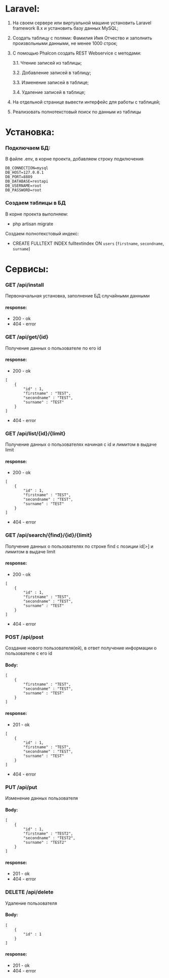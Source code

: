 # Laravel:

1. На своем сервере или виртуальной машине установить Laravel framework 8.x и установить базу данных MySQL;
2. Создать таблицу с полями: Фамилия Имя Отчество и заполнить произвольными данными, не менее 1000 строк;
3. С помощью Phalcon создать REST Webservice c методами:
    
    3.1. Чтение записей из таблицы;
    
    3.2. Добавление записей в таблицу;
    
    3.3. Изменение записей в таблице;
    
    3.4. Удаление записей в таблице;
4. На отдельной странице вывести интерфейс для работы с таблицей;
5. Реализовать полнотекстовый поиск по данным из таблицы

# Установка:
### Подключаем БД:
В файле .env, в корне проекта, добавляем строку подключения
```
DB_CONNECTION=mysql
DB_HOST=127.0.0.1
DB_PORT=8889
DB_DATABASE=restapi
DB_USERNAME=root
DB_PASSWORD=root
```

### Создаем таблицы в БД
В корне проекта выполняем:
- php artisan migrate

Создаем полнотекстовый индекс:
- CREATE FULLTEXT INDEX fulltextindex ON `users` (`firstname`, `secondname`, `surname`)

# Сервисы:

### GET /api/install
Первоначальная установка, заполнение БД случайными данными
#### response:
- 200 - ok
- 404 - error

### GET /api/get/{id}
Получение данных о пользователе по его id
#### response:
- 200 - ok
```
[
    {
        "id" : 1,
        "firstname" : "TEST",
        "secondname" : "TEST",
        "surname" : "TEST"
    }
]
```
- 404 - error

### GET  /api/list/{id}/{limit}
Получение данных о пользователях начиная с id и лимитом в выдаче limit
#### response:
- 200 - ok
```
[
    {
        "id" : 1,
        "firstname" : "TEST",
        "secondname" : "TEST",
        "surname" : "TEST"
    }
]
```
- 404 - error

### GET /api/search/{find}/{id}/{limit}
Получение данных о пользователях по строке find с позиции id[>] и лимитом в выдаче limit
#### response:
- 200 - ok
```
[
    {
        "id" : 1,
        "firstname" : "TEST",
        "secondname" : "TEST",
        "surname" : "TEST"
    }
]
```
- 404 - error

### POST /api/post
Создание нового пользователя(ей), в ответ получение информации о пользователе с его id 
#### Body:
```
[
    {
        "firstname" : "TEST",
        "secondname" : "TEST",
        "surname" : "TEST"
    }
]
```
#### response:
- 201 - ok
```
[
    {
        "id" : 1,
        "firstname" : "TEST",
        "secondname" : "TEST",
        "surname" : "TEST"
    }
]
```
- 404 - error

### PUT /api/put
Изменение данных пользователя
#### Body:
```
[
    {
        "id" : 1,
        "firstname" : "TEST2",
        "secondname" : "TEST2",
        "surname" : "TEST2"
    }
]
```
#### response: 
- 201 - ok
- 404 - error

### DELETE /api/delete
Удаление пользователя
#### Body:
```
[
    {
        "id" : 1
    }
]
```
#### response: 
- 201 - ok
- 404 - error
